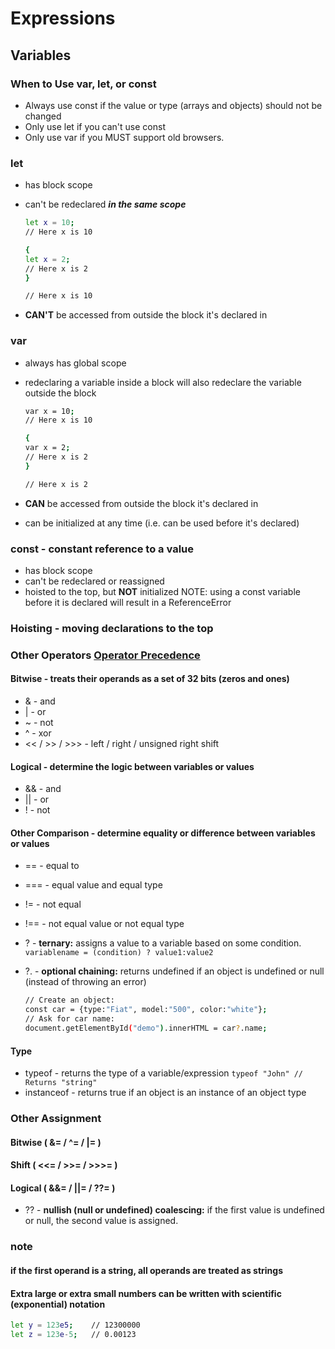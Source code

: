 # Expressions

## Variables

### When to Use var, let, or const

- Always use const if the value or type (arrays and objects) should not be changed
- Only use let if you can't use const
- Only use var if you MUST support old browsers.

### let

- has block scope
- can't be redeclared ***in the same scope***

    ```bash
    let x = 10;
    // Here x is 10

    {
    let x = 2;
    // Here x is 2
    }

    // Here x is 10
    ```

- **CAN'T** be accessed from outside the block it's declared in

### var

- always has global scope
- redeclaring a variable inside a block will also redeclare the variable outside the block

    ```bash
    var x = 10;
    // Here x is 10

    {
    var x = 2;  
    // Here x is 2
    }

    // Here x is 2
    ```

- **CAN** be accessed from outside the block it's declared in
- can be initialized at any time (i.e. can be used before it's declared)

### const - constant reference to a value

- has block scope
- can't be redeclared or reassigned
- hoisted to the top, but **NOT** initialized
  NOTE: using a const variable before it is declared will result in a ReferenceError

### Hoisting -  moving declarations to the top

### Other Operators [Operator Precedence](https://www.w3schools.com/js/js_precedence.asp)
  
#### Bitwise - treats their operands as a set of 32 bits (zeros and ones)

- & - and
- | - or
- ~ - not
- ^ - xor
- << / >> / >>> - left / right / unsigned right shift

#### Logical - determine the logic between variables or values

- && - and
- || - or
- ! - not  

#### Other Comparison - determine equality or difference between variables or values

- == - equal to
- === - equal value and equal type
- != - not equal
- !== - not equal value or not equal type
- ? - **ternary:** assigns a value to a variable based on some condition.
    `variablename = (condition) ? value1:value2`
- ?. - **optional chaining:** returns undefined if an object is undefined or null (instead of throwing an error)

    ```bash
    // Create an object:
    const car = {type:"Fiat", model:"500", color:"white"};
    // Ask for car name:
    document.getElementById("demo").innerHTML = car?.name;
    ```

#### Type

- typeof - returns the type of a variable/expression `typeof "John" // Returns "string"`
- instanceof - returns true if an object is an instance of an object type

### Other Assignment

#### Bitwise ( &= / ^= / |= )

#### Shift ( <<= / >>= / >>>= )

#### Logical ( &&= / ||= / ??= )

- ?? - **nullish (null or undefined) coalescing:** if the first value is undefined or null, the second value is assigned.

### note

#### if the first operand is a string, all operands are treated as strings

#### Extra large or extra small numbers can be written with scientific (exponential) notation

  ```bash
  let y = 123e5;    // 12300000
  let z = 123e-5;   // 0.00123
  ```
